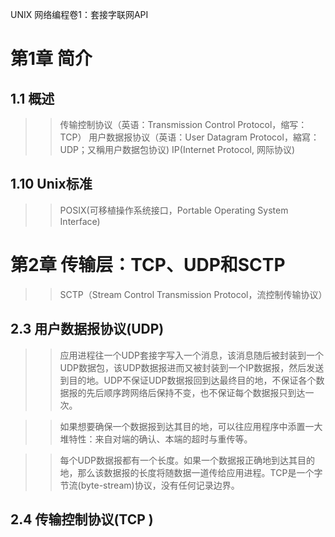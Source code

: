 UNIX 网络编程卷1：套接字联网API
# 第1章 简介
## 1.1 概述
>>传输控制协议（英语：Transmission Control Protocol，缩写：TCP）  用户数据报协议（英语：User Datagram Protocol，縮寫：UDP；又稱用户数据包协议)   IP(Internet Protocol, 网际协议)

## 1.10 Unix标准
>> POSIX(可移植操作系统接口，Portable Operating System Interface)    

# 第2章 传输层：TCP、UDP和SCTP
>>SCTP（Stream Control Transmission Protocol，流控制传输协议）
## 2.3 用户数据报协议(UDP)
>>应用进程往一个UDP套接字写入一个消息，该消息随后被封装到一个UDP数据包，该UDP数据报进而又被封装到一个IP数据报，然后发送到目的地。UDP不保证UDP数据报回到达最终目的地，不保证各个数据报的先后顺序跨网络后保持不变，也不保证每个数据报只到达一次。

>> 如果想要确保一个数据报到达其目的地，可以往应用程序中添置一大堆特性：来自对端的确认、本端的超时与重传等。

>> 每个UDP数据报都有一个长度。如果一个数据报正确地到达其目的地，那么该数据报的长度将随数据一道传给应用进程。TCP是一个字节流(byte-stream)协议，没有任何记录边界。

## 2.4 传输控制协议(TCP   )
